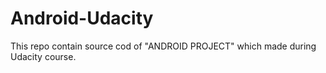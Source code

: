 # Android-Udacity
This repo contain source cod of "ANDROID PROJECT" which made during Udacity course. 
